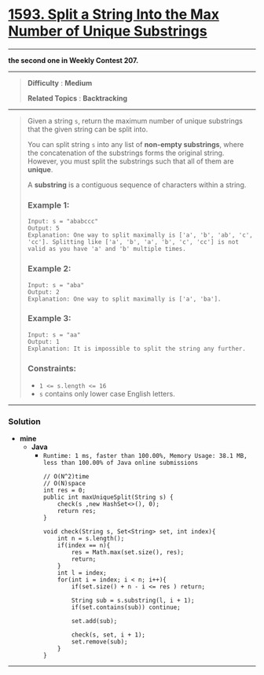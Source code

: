 # [1593. Split a String Into the Max Number of Unique Substrings](https://leetcode.com/problems/split-a-string-into-the-max-number-of-unique-substrings/)

---

**the second one in Weekly Contest 207.**

---

> **Difficulty** : **Medium**
>
> **Related Topics** : **Backtracking**

---

> Given a string `s`, return the maximum number of unique substrings that the given string can be split into.
> 
> You can split string `s` into any list of **non-empty substrings**, where the concatenation of the substrings forms the original string. However, you must split the substrings such that all of them are **unique**.
> 
> A **substring** is a contiguous sequence of characters within a string.
> 
> 
> 
> ### Example 1:
> ```
> Input: s = "ababccc"
> Output: 5
> Explanation: One way to split maximally is ['a', 'b', 'ab', 'c', 'cc']. Splitting like ['a', 'b', 'a', 'b', 'c', 'cc'] is not valid as you have 'a' and 'b' multiple times.
> ```
> 
> ### Example 2:
> ```
> Input: s = "aba"
> Output: 2
> Explanation: One way to split maximally is ['a', 'ba'].
> ```
> 
> ### Example 3:
> ```
> Input: s = "aa"
> Output: 1
> Explanation: It is impossible to split the string any further.
> ```
> 
> ### Constraints:
> * `1 <= s.length <= 16`
> * `s` contains only lower case English letters.

---


### Solution
* **mine**
  * **Java**
    * `Runtime: 1 ms, faster than 100.00%, Memory Usage: 38.1 MB, less than 100.00% of Java online submissions`
      ```
      // O(N^2)time
      // O(N)space
      int res = 0;
      public int maxUniqueSplit(String s) {
          check(s ,new HashSet<>(), 0);
          return res;
      }

      void check(String s, Set<String> set, int index){
          int n = s.length();
          if(index == n){
              res = Math.max(set.size(), res);
              return;
          }
          int l = index;
          for(int i = index; i < n; i++){
              if(set.size() + n - i <= res ) return;

              String sub = s.substring(l, i + 1);
              if(set.contains(sub)) continue;

              set.add(sub);

              check(s, set, i + 1);
              set.remove(sub);
          }
      }
      ```

---

